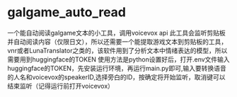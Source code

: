 # galgame_auto_read
一个能自动阅读galgame文本的小工具，调用voicevox api
此工具会监听剪贴板并自动阅读内容（仅限日文），所以还需要一个能提取游戏文本到剪贴板的工具，vnr或者LunaTranslator之类的，该软件用到了分析文本中情绪表达的模型，所以需要用到huggingface的TOKEN
使用方法是python设置好后，打开.env文件输入huggingface的TOKEN，先安装运行环境，再运行main.py即可,输入要转换语音的人名和voicevox的speakerID,选择旁白的ID，按确定将开始监听，取消键可以结束监听（记得运行前打开voicevox）
